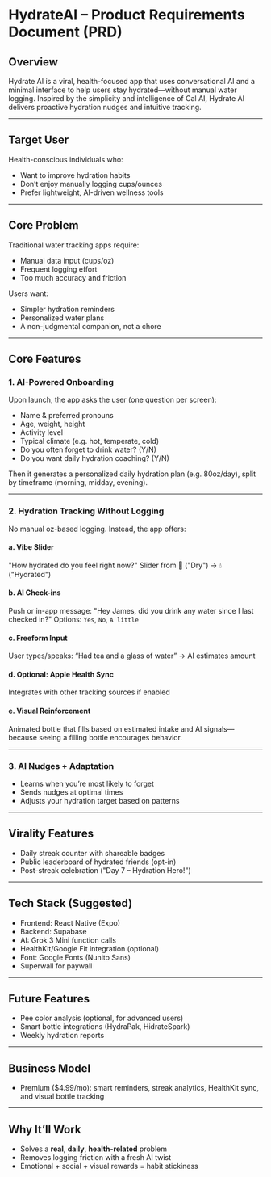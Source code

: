 # HydrateAI – Product Requirements Document (PRD)

## Overview

Hydrate AI is a viral, health-focused app that uses conversational AI and a minimal interface to help users stay hydrated—without manual water logging. Inspired by the simplicity and intelligence of Cal AI, Hydrate AI delivers proactive hydration nudges and intuitive tracking.

---

## Target User

Health-conscious individuals who:

- Want to improve hydration habits
- Don’t enjoy manually logging cups/ounces
- Prefer lightweight, AI-driven wellness tools

---

## Core Problem

Traditional water tracking apps require:

- Manual data input (cups/oz)
- Frequent logging effort
- Too much accuracy and friction

Users want:

- Simpler hydration reminders
- Personalized water plans
- A non-judgmental companion, not a chore

---

## Core Features

### 1. **AI-Powered Onboarding**

Upon launch, the app asks the user (one question per screen):

- Name & preferred pronouns
- Age, weight, height
- Activity level
- Typical climate (e.g. hot, temperate, cold)
- Do you often forget to drink water? (Y/N)
- Do you want daily hydration coaching? (Y/N)

Then it generates a personalized daily hydration plan (e.g. 80oz/day), split by timeframe (morning, midday, evening).

---

### 2. **Hydration Tracking Without Logging**

No manual oz-based logging.
Instead, the app offers:

#### a. Vibe Slider

"How hydrated do you feel right now?"
Slider from 🐫 ("Dry") → 💧 ("Hydrated")

#### b. AI Check-ins

Push or in-app message:
"Hey James, did you drink any water since I last checked in?"
Options: `Yes`, `No`, `A little`

#### c. Freeform Input

User types/speaks: “Had tea and a glass of water” → AI estimates amount

#### d. Optional: Apple Health Sync

Integrates with other tracking sources if enabled

#### e. Visual Reinforcement

Animated bottle that fills based on estimated intake and AI signals—because seeing a filling bottle encourages behavior.

---

### 3. **AI Nudges + Adaptation**

- Learns when you’re most likely to forget
- Sends nudges at optimal times
- Adjusts your hydration target based on patterns

---

## Virality Features

- Daily streak counter with shareable badges
- Public leaderboard of hydrated friends (opt-in)
- Post-streak celebration ("Day 7 – Hydration Hero!")

---

## Tech Stack (Suggested)

- Frontend: React Native (Expo)
- Backend:  Supabase
- AI: Grok 3 Mini function calls
- HealthKit/Google Fit integration (optional)
- Font: Google Fonts (Nunito Sans)
- Superwall for paywall

---

## Future Features

- Pee color analysis (optional, for advanced users)
- Smart bottle integrations (HydraPak, HidrateSpark)
- Weekly hydration reports

---

## Business Model

  - Premium ($4.99/mo): smart reminders, streak analytics, HealthKit sync, and visual bottle tracking

---

## Why It’ll Work

- Solves a **real**, **daily**, **health-related** problem
- Removes logging friction with a fresh AI twist
- Emotional + social + visual rewards = habit stickiness

